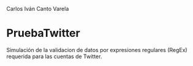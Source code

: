 Carlos Iván Canto Varela

# PruebaTwitter

Simulación de la validacion de datos por expresiones regulares (RegEx) requerida para las cuentas de Twitter.
